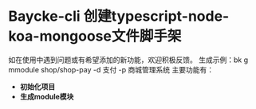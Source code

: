 
# Baycke-cli 创建typescript-node-koa-mongoose文件脚手架

如在使用中遇到问题或有希望添加的新功能，欢迎积极反馈。
生成示例：bk g mmodule shop/shop-pay -d 支付 -p 商城管理系统
主要功能有：

* **初始化项目**
* **生成module模块**
